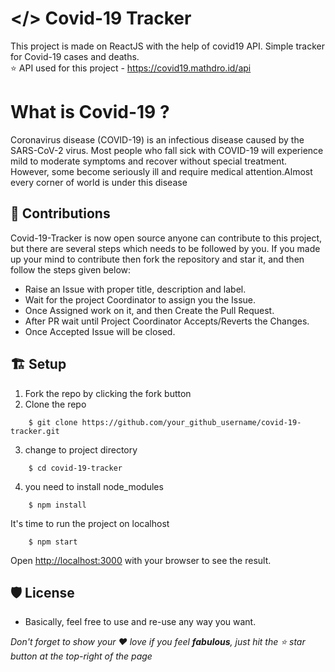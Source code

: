 # </> Covid-19 Tracker
This project is made on ReactJS with the help of covid19 API. Simple tracker for Covid-19 cases and deaths. <br>
⭐ API used for this project - https://covid19.mathdro.id/api

# What is Covid-19 ?
Coronavirus disease (COVID-19) is an infectious disease caused by the SARS-CoV-2 virus. Most people who fall sick with COVID-19 will experience mild to moderate symptoms and recover without special treatment. However, some become seriously ill and require medical attention.Almost every corner of world is under this disease 

## 🤝 Contributions
Covid-19-Tracker is now open source anyone can contribute to this project, but there are several steps which needs to be followed by you. If you made up your mind to contribute then fork the repository and star it, and then follow the steps given below:  
- Raise an Issue with proper title, description and label.
- Wait for the project Coordinator to assign you the Issue.
- Once Assigned work on it, and then Create the Pull Request.
- After PR wait until Project Coordinator Accepts/Reverts the Changes.
- Once Accepted Issue will be closed.

## 🏗 Setup 
1. Fork the repo by clicking the fork button
2. Clone the repo
```
    $ git clone https://github.com/your_github_username/covid-19-tracker.git
```
3. change to project directory
```
    $ cd covid-19-tracker
```
4. you need to install node_modules
```
    $ npm install
```
It's time to run the project on localhost
```
    $ npm start
```
Open [http://localhost:3000](http://localhost:3000) with your browser to see the result.

## 🛡️ License
- Basically, feel free to use and re-use any way you want.

_Don't forget to show your ❤ love if you feel __fabulous__, just hit the ⭐ star button at the top-right of the page_
